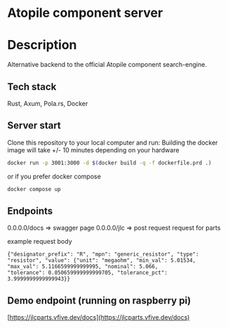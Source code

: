 # Atopile component server

# Description
Alternative backend to the official Atopile component search-engine.

## Tech stack
Rust, Axum, Pola.rs, Docker

## Server start
Clone this repository to your local computer and run:
Building the docker image will take +/- 10 minutes depending on your hardware

```bash
docker run -p 3001:3000 -d $(docker build -q -f dockerfile.prd .)
```

or if you prefer docker compose
```bash
docker compose up
```

## Endpoints
0.0.0.0/docs => swagger page
0.0.0.0/jlc => post request request for parts

example request body
```
{"designator_prefix": "R", "mpn": "generic_resistor", "type": "resistor", "value": {"unit": "megaohm", "min_val": 5.01534, "max_val": 5.1166599999999995, "nominal": 5.066,
"tolerance": 0.050659999999999705, "tolerance_pct": 3.9999999999999943}}
```

## Demo endpoint (running on raspberry pi)
[https://jlcparts.vfive.dev/docs](https://jlcparts.vfive.dev/docs)